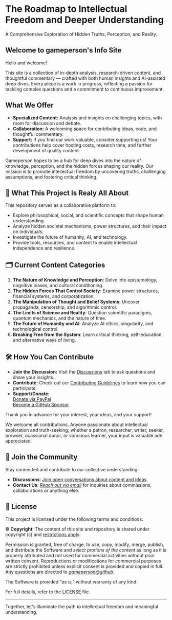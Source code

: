 # The Roadmap to Intellectual Freedom and Deeper Understanding

A Comprehensive Exploration of Hidden Truths, Perception, and Reality.

## Welcome to gameperson's Info Site

Hello and welcome!

This site is a collection of in-depth analysis, research-driven content, and thoughtful commentary — crafted with both human insights and AI-assisted deep dives. Every piece is a work in progress, reflecting a passion for tackling complex questions and a commitment to continuous improvement.

## What We Offer
- **Specialized Content:** Analysis and insights on challenging topics, with room for discussion and debate.
- **Collaboration:** A welcoming space for contributing ideas, code, and thoughtful commentary.
- **Support:** If you find our work valuable, consider supporting us! Your contributions help cover hosting costs, research time, and further development of quality content.

Gameperson hopes to be a hub for deep dives into the nature of knowledge, perception, and the hidden forces shaping our reality. Our mission is to promote intellectual freedom by uncovering truths, challenging assumptions, and fostering critical thinking.

## 🌟 What This Project Is Realy All About

This repository serves as a collaborative platform to:
- Explore philosophical, social, and scientific concepts that shape human understanding.
- Analyze hidden societal mechanisms, power structures, and their impact on individuals.
- Investigate the future of humanity, AI, and technology.
- Provide tools, resources, and content to enable intellectual independence and resilience.

## 🗂️ Current Content Categories
1. **The Nature of Knowledge and Perception**: Delve into epistemology, cognitive biases, and cultural conditioning.
2. **The Hidden Forces That Control Society**: Examine power structures, financial systems, and corporatization.
3. **The Manipulation of Thought and Belief Systems**: Uncover propaganda, censorship, and algorithmic control.
4. **The Limits of Science and Reality**: Question scientific paradigms, quantum mechanics, and the nature of time.
5. **The Future of Humanity and AI**: Analyze AI ethics, singularity, and technological control.
6. **Breaking Free from the System**: Learn critical thinking, self-education, and alternative ways of living.

## 🛠️ How You Can Contribute
- **Join the Discussion:** Visit the [Discussions](https://github.com/gameperson/info/discussions) tab to ask questions and share your insights.
- **Contribute:** Check out our [Contributing Guidelines](CONTRIBUTING.md) to learn how you can participate.
- **Support/Donate:**  
  [Donate via PayPal](https://www.paypal.biz/gameperson)  
  [Become a GitHub Sponsor](https://github.com/sponsors/gameperson)

Thank you in advance for your interest, your ideas, and your support!

We welcome all contributions. Anyone passionate about intellectual exploration and truth-seeking, whether a patron, researcher, writer, seeker, browser, ocassional donor, or voracious learner, your input is valuable adn appreciated.

## 👥 Join the Community
Stay connected and contribute to our collective understanding:
- **Discussions**: [Join open conversations about content and ideas](https://github.com/gameperson/info/discussions).
- **Contact Us**: *[Reach out via email](mailto:gamesomeotherday@gmail.com)* for inquiries about commissions, collaborations or anything else.

## 📜 License

This project is licensed under the following terms and conditions:

**&copy; Copyright**: The content of this site and repository is shared under copyright (c) and [restrictions apply](./LICENSE). 

Permission is granted, free of charge, to use, copy, modify, merge, publish, and distribute the Software and *select protions of the content* as long as it is properly attributed and not used for commercial activities without prior written consent. Reproductions or modifications for commercial purposes are strictly prohibited unless explicit consent is provided and copied in full. Any questions are directed to *[gameperson@github](mailto:gamesomeotherday@gmail.com)*.

The Software is provided *"as is,"* without warranty of any kind. 

For full details, refer to the [LICENSE](./LICENSE) file.

---

Together, let's illuminate the path to intellectual freedom and meaningful understanding.
